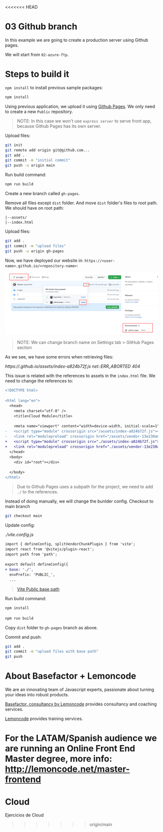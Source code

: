 <<<<<<< HEAD
# 03 Github branch

In this example we are going to create a production server using Github pages.

We will start from `02-azure-ftp`.

# Steps to build it

`npm install` to install previous sample packages:

```bash
npm install
```

Using previous application, we upload it using [Github Pages](https://pages.github.com/). We only need to create a new `Public` repository.

> NOTE: In this case we won't use `express server` to serve front app, because Github Pages has its own server.

Upload files:

```bash
git init
git remote add origin git@github.com...
git add .
git commit -m "initial commit"
git push -u origin main
```

Run build command:

```bash
npm run build
```

Create a new branch called `gh-pages`.

Remove all files except `dist` folder. And move `dist` folder's files to root path. We should have on root path:

```
|--assets/
|--index.html

```

Upload files:

```bash
git add .
git commit -m "upload files"
git push -u origin gh-pages
```

Now, we have deployed our website in: `https://<user-name>.github.io/<repository-name>`:

![01-open-gh-pages-url](./readme-resources/01-open-gh-pages-url.png)

> NOTE: We can change branch name on Settings tab > GitHub Pages section

As we see, we have some errors when retrieving files:

_https://<user-name>.github.io/assets/index-a824b72f.js net::ERR_ABORTED 404_

This issue is related with the references to assets in the `index.html` file. We need to change the references to:

```diff
<!DOCTYPE html>

<html lang="en">
  <head>
    <meta charset="utf-8" />
    <title>Cloud Module</title>

    <meta name="viewport" content="width=device-width, initial-scale=1" />
-   <script type="module" crossorigin src="/assets/index-a824b72f.js"></script>
-   <link rel="modulepreload" crossorigin href="/assets/vendor-13e230a0.js">
+   <script type="module" crossorigin src="./assets/index-a824b72f.js"></script>
+   <link rel="modulepreload" crossorigin href="./assets/vendor-13e230a0.js">
  </head>
  <body>
    <div id="root"></div>

  </body>
</html>
```

> Due to Github Pages uses a subpath for the project, we need to add `./` to the references.

Instead of doing manually, we will change the bunlder config. Checkout to main branch

```bash
git checkout main

```

Update config:

_./vite.config.js_

```diff
import { defineConfig, splitVendorChunkPlugin } from 'vite';
import react from '@vitejs/plugin-react';
import path from 'path';

export default defineConfig({
+ base: './',
  envPrefix: 'PUBLIC_',
  ...
```

> [Vite Public base path](https://vitejs.dev/guide/build.html#public-base-path)

Run build command:

```bash
npm install

npm run build

```

Copy `dist` folder to `gh-pages` branch as above.

Commit and push:

```bash
git add .
git commit -m "upload files with base path"
git push

```

# About Basefactor + Lemoncode

We are an innovating team of Javascript experts, passionate about turning your ideas into robust products.

[Basefactor, consultancy by Lemoncode](http://www.basefactor.com) provides consultancy and coaching services.

[Lemoncode](http://lemoncode.net/services/en/#en-home) provides training services.

For the LATAM/Spanish audience we are running an Online Front End Master degree, more info: http://lemoncode.net/master-frontend
=======
# Cloud
Ejercicios de Cloud
>>>>>>> origin/main
